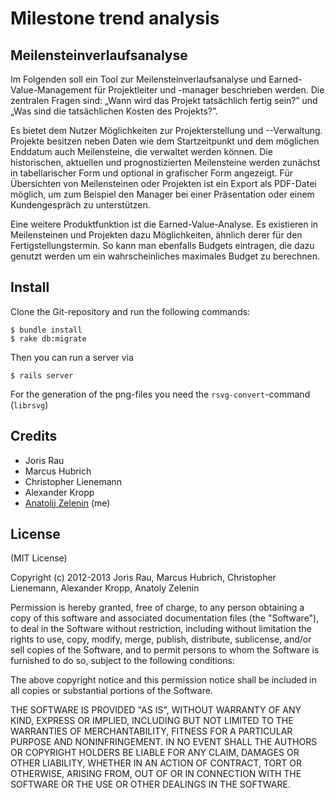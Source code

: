 # Milestone trend analysis

## Meilensteinverlaufsanalyse
Im Folgenden soll ein Tool zur Meilensteinverlaufsanalyse und Earned-Value-Management für Projektleiter und -manager beschrieben werden. Die zentralen Fragen sind: „Wann wird das Projekt tatsächlich fertig sein?” und „Was sind die tatsächlichen Kosten des Projekts?”.

Es bietet dem Nutzer Möglichkeiten zur Projekterstellung und --Verwaltung. Projekte besitzen neben Daten wie dem Startzeitpunkt und dem möglichen Enddatum auch Meilensteine, die verwaltet werden können. Die historischen, aktuellen und prognostizierten Meilensteine werden zunächst in tabellarischer Form und optional in grafischer Form angezeigt. Für Übersichten von Meilensteinen oder Projekten ist ein Export als PDF-Datei möglich, um zum Beispiel den Manager bei einer Präsentation oder einem Kundengespräch zu unterstützen. 

Eine weitere Produktfunktion ist die Earned-Value-Analyse. Es existieren in Meilensteinen und Projekten dazu Möglichkeiten, ähnlich derer für den Fertigstellungstermin. So kann man ebenfalls Budgets eintragen, die dazu genutzt werden um ein wahrscheinliches maximales Budget zu berechnen. 


## Install

Clone the Git-repository and run the following commands:

    $ bundle install
    $ rake db:migrate

Then you can run a server via

    $ rails server

For the generation of the png-files you need the `rsvg-convert`-command (`librsvg`)

## Credits
* Joris Rau
* Marcus Hubrich
* Christopher Lienemann
* Alexander Kropp
* [Anatolij Zelenin](http://azapps.de) (me)

## License

(MIT License)

Copyright (c) 2012-2013 Joris Rau, Marcus Hubrich, Christopher Lienemann, Alexander Kropp, Anatoly Zelenin

Permission is hereby granted, free of charge, to any person obtaining a copy of this software and associated documentation files (the "Software"), to deal in the Software without restriction, including without limitation the rights to use, copy, modify, merge, publish, distribute, sublicense, and/or sell copies of the Software, and to permit persons to whom the Software is furnished to do so, subject to the following conditions:

The above copyright notice and this permission notice shall be included in all copies or substantial portions of the Software.

THE SOFTWARE IS PROVIDED "AS IS", WITHOUT WARRANTY OF ANY KIND, EXPRESS OR IMPLIED, INCLUDING BUT NOT LIMITED TO THE WARRANTIES OF MERCHANTABILITY, FITNESS FOR A PARTICULAR PURPOSE AND NONINFRINGEMENT. IN NO EVENT SHALL THE AUTHORS OR COPYRIGHT HOLDERS BE LIABLE FOR ANY CLAIM, DAMAGES OR OTHER LIABILITY, WHETHER IN AN ACTION OF CONTRACT, TORT OR OTHERWISE, ARISING FROM, OUT OF OR IN CONNECTION WITH THE SOFTWARE OR THE USE OR OTHER DEALINGS IN THE SOFTWARE.

